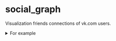 # social_graph

Visualization friends connections of vk.com users.
<details style="margin-bottom:25px">
  <summary>For example</summary>

![image](https://user-images.githubusercontent.com/78914670/185701313-fd33a5fa-6b74-430b-85b2-64ece9ba1140.png))
</details>


